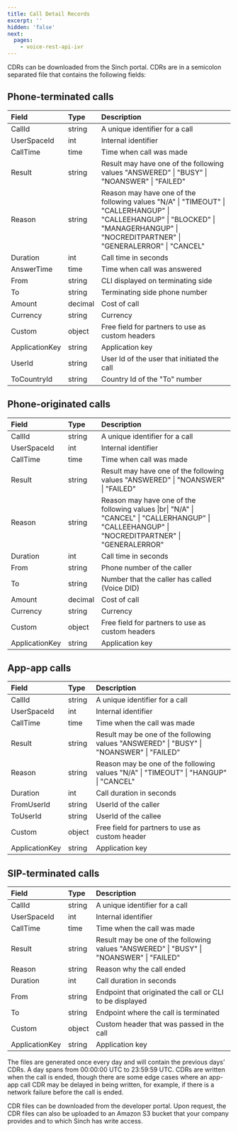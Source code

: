 ```yaml
---
title: Call Detail Records
excerpt: ''
hidden: 'false'
next:
  pages:
    - voice-rest-api-ivr
---
```

CDRs can be downloaded from the Sinch portal. CDRs are in a semicolon separated file that contains the following fields:

## Phone-terminated calls

<div class="magic-block-html">
  <div class="marked-table">
    <table>
      <thead>
        <tr class="header">
          <th align="left">Field</th>
          <th align="left">Type</th>
          <th align="left">Description</th>
        </tr>
      </thead>
      <tbody>
        <tr class="odd">
          <td align="left">CallId</td>
          <td align="left">string</td>
          <td align="left">A unique identifier for a call</td>
        </tr>
        <tr class="even">
          <td align="left">UserSpaceId</td>
          <td align="left">int</td>
          <td align="left">Internal identifier</td>
        </tr>
        <tr class="odd">
          <td align="left">CallTime</td>
          <td align="left">time</td>
          <td align="left">Time when call was made</td>
        </tr>
        <tr class="even">
          <td align="left">Result</td>
          <td align="left">string</td>
          <td align="left">Result may have one of the following values &quot;ANSWERED&quot; | &quot;BUSY&quot; | &quot;NOANSWER&quot; | &quot;FAILED&quot;</td>
        </tr>
        <tr class="odd">
          <td align="left">Reason</td>
          <td align="left">string</td>
          <td align="left">Reason may have one of the following values &quot;N/A&quot; | &quot;TIMEOUT&quot; | &quot;CALLERHANGUP&quot; | &quot;CALLEEHANGUP&quot; | &quot;BLOCKED&quot; | &quot;MANAGERHANGUP&quot; | &quot;NOCREDITPARTNER&quot; |
            &quot;GENERALERROR&quot; | &quot;CANCEL&quot;</td>
        </tr>
        <tr class="even">
          <td align="left">Duration</td>
          <td align="left">int</td>
          <td align="left">Call time in seconds</td>
        </tr>
        <tr class="odd">
          <td align="left">AnswerTime</td>
          <td align="left">time</td>
          <td align="left">Time when call was answered</td>
        </tr>
        <tr class="even">
          <td align="left">From</td>
          <td align="left">string</td>
          <td align="left">CLI displayed on terminating side</td>
        </tr>
        <tr class="odd">
          <td align="left">To</td>
          <td align="left">string</td>
          <td align="left">Terminating side phone number</td>
        </tr>
        <tr class="even">
          <td align="left">Amount</td>
          <td align="left">decimal</td>
          <td align="left">Cost of call</td>
        </tr>
        <tr class="odd">
          <td align="left">Currency</td>
          <td align="left">string</td>
          <td align="left">Currency</td>
        </tr>
        <tr class="even">
          <td align="left">Custom</td>
          <td align="left">object</td>
          <td align="left">Free field for partners to use as custom headers</td>
        </tr>
        <tr class="odd">
          <td align="left">ApplicationKey</td>
          <td align="left">string</td>
          <td align="left">Application key</td>
        </tr>
        <tr class="even">
          <td align="left">UserId</td>
          <td align="left">string</td>
          <td align="left">User Id of the user that initiated the call</td>
        </tr>
        <tr class="odd">
          <td align="left">ToCountryId</td>
          <td align="left">string</td>
          <td align="left">Country Id of the &quot;To&quot; number</td>
        </tr>
      </tbody>
    </table>
  </div>
</div>

## Phone-originated calls

<div class="magic-block-html">
  <div class="marked-table">
    <table>
      <thead>
        <tr class="header">
          <th align="left">Field</th>
          <th align="left">Type</th>
          <th align="left">Description</th>
        </tr>
      </thead>
      <tbody>
        <tr class="odd">
          <td align="left">CallId</td>
          <td align="left">string</td>
          <td align="left">A unique identifier for a call</td>
        </tr>
        <tr class="even">
          <td align="left">UserSpaceId</td>
          <td align="left">int</td>
          <td align="left">Internal identifier</td>
        </tr>
        <tr class="odd">
          <td align="left">CallTime</td>
          <td align="left">time</td>
          <td align="left">Time when call was made</td>
        </tr>
        <tr class="even">
          <td align="left">Result</td>
          <td align="left">string</td>
          <td align="left">Result may have one of the following values &quot;ANSWERED&quot; | &quot;NOANSWER&quot; | &quot;FAILED&quot;</td>
        </tr>
        <tr class="odd">
          <td align="left">Reason</td>
          <td align="left">string</td>
          <td align="left">Reason may have one of the following values |br| &quot;N/A&quot; | &quot;CANCEL&quot; | &quot;CALLERHANGUP&quot; | &quot;CALLEEHANGUP&quot; | &quot;NOCREDITPARTNER&quot; | &quot;GENERALERROR&quot;</td>
        </tr>
        <tr class="even">
          <td align="left">Duration</td>
          <td align="left">int</td>
          <td align="left">Call time in seconds</td>
        </tr>
        <tr class="odd">
          <td align="left">From</td>
          <td align="left">string</td>
          <td align="left">Phone number of the caller</td>
        </tr>
        <tr class="even">
          <td align="left">To</td>
          <td align="left">string</td>
          <td align="left">Number that the caller has called (Voice DID)</td>
        </tr>
        <tr class="odd">
          <td align="left">Amount</td>
          <td align="left">decimal</td>
          <td align="left">Cost of call</td>
        </tr>
        <tr class="even">
          <td align="left">Currency</td>
          <td align="left">string</td>
          <td align="left">Currency</td>
        </tr>
        <tr class="odd">
          <td align="left">Custom</td>
          <td align="left">object</td>
          <td align="left">Free field for partners to use as custom headers</td>
        </tr>
        <tr class="even">
          <td align="left">ApplicationKey</td>
          <td align="left">string</td>
          <td align="left">Application key</td>
        </tr>
      </tbody>
    </table>
  </div>
</div>

## App-app calls

<div class="magic-block-html">
  <div class="marked-table">
    <table>
      <thead>
        <tr class="header">
          <th align="left">Field</th>
          <th align="left">Type</th>
          <th align="left">Description</th>
        </tr>
      </thead>
      <tbody>
        <tr class="odd">
          <td align="left">CallId</td>
          <td align="left">string</td>
          <td align="left">A unique identifier for a call</td>
        </tr>
        <tr class="even">
          <td align="left">UserSpaceId</td>
          <td align="left">int</td>
          <td align="left">Internal identifier</td>
        </tr>
        <tr class="odd">
          <td align="left">CallTime</td>
          <td align="left">time</td>
          <td align="left">Time when the call was made</td>
        </tr>
        <tr class="even">
          <td align="left">Result</td>
          <td align="left">string</td>
          <td align="left">Result may be one of the following values &quot;ANSWERED&quot; | &quot;BUSY&quot; | &quot;NOANSWER&quot; | &quot;FAILED&quot;</td>
        </tr>
        <tr class="odd">
          <td align="left">Reason</td>
          <td align="left">string</td>
          <td align="left">Reason may be one of the following values &quot;N/A&quot; | &quot;TIMEOUT&quot; | &quot;HANGUP&quot; | &quot;CANCEL&quot;</td>
        </tr>
        <tr class="even">
          <td align="left">Duration</td>
          <td align="left">int</td>
          <td align="left">Call duration in seconds</td>
        </tr>
        <tr class="odd">
          <td align="left">FromUserId</td>
          <td align="left">string</td>
          <td align="left">UserId of the caller</td>
        </tr>
        <tr class="even">
          <td align="left">ToUserId</td>
          <td align="left">string</td>
          <td align="left">UserId of the callee</td>
        </tr>
        <tr class="odd">
          <td align="left">Custom</td>
          <td align="left">object</td>
          <td align="left">Free field for partners to use as custom header</td>
        </tr>
        <tr class="even">
          <td align="left">ApplicationKey</td>
          <td align="left">string</td>
          <td align="left">Application key</td>
        </tr>
      </tbody>
    </table>
  </div>
</div>

## SIP-terminated calls

<div class="magic-block-html">
  <div class="marked-table">
    <table>
      <thead>
        <tr class="header">
          <th align="left">Field</th>
          <th align="left">Type</th>
          <th align="left">Description</th>
        </tr>
      </thead>
      <tbody>
        <tr class="odd">
          <td align="left">CallId</td>
          <td align="left">string</td>
          <td align="left">A unique identifier for a call</td>
        </tr>
        <tr class="even">
          <td align="left">UserSpaceId</td>
          <td align="left">int</td>
          <td align="left">Internal identifier</td>
        </tr>
        <tr class="odd">
          <td align="left">CallTime</td>
          <td align="left">time</td>
          <td align="left">Time when the call was made</td>
        </tr>
        <tr class="even">
          <td align="left">Result</td>
          <td align="left">string</td>
          <td align="left">Result may be one of the following values &quot;ANSWERED&quot; | &quot;BUSY&quot; | &quot;NOANSWER&quot; | &quot;FAILED&quot;</td>
        </tr>
        <tr class="odd">
          <td align="left">Reason</td>
          <td align="left">string</td>
          <td align="left">Reason why the call ended</td>
        </tr>
        <tr class="even">
          <td align="left">Duration</td>
          <td align="left">int</td>
          <td align="left">Call duration in seconds</td>
        </tr>
        <tr class="odd">
          <td align="left">From</td>
          <td align="left">string</td>
          <td align="left">Endpoint that originated the call or CLI to be displayed</td>
        </tr>
        <tr class="even">
          <td align="left">To</td>
          <td align="left">string</td>
          <td align="left">Endpoint where the call is terminated</td>
        </tr>
        <tr class="odd">
          <td align="left">Custom</td>
          <td align="left">object</td>
          <td align="left">Custom header that was passed in the call</td>
        </tr>
        <tr class="even">
          <td align="left">ApplicationKey</td>
          <td align="left">string</td>
          <td align="left">Application key</td>
        </tr>
      </tbody>
    </table>
  </div>
</div>

The files are generated once every day and will contain the previous days’ CDRs. A day spans from 00:00:00 UTC to 23:59:59 UTC. CDRs are written when the call is ended, though there are some edge cases where an app-app call CDR may be delayed in being written, for example, if there is a network failure before the call is ended.

CDR files can be downloaded from the developer portal. Upon request, the CDR files can also be uploaded to an Amazon S3 bucket that your company provides and to which Sinch has write access.
